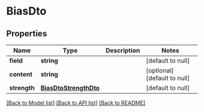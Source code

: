 # BiasDto

## Properties
Name | Type | Description | Notes
------------ | ------------- | ------------- | -------------
**field** | **string** |  | [default to null]
**content** | **string** |  | [optional] [default to null]
**strength** | [**BiasDtoStrengthDto**](BiasDtoStrengthDto.md) |  | [default to null]

[[Back to Model list]](../README.md#documentation-for-models) [[Back to API list]](../README.md#documentation-for-api-endpoints) [[Back to README]](../README.md)


